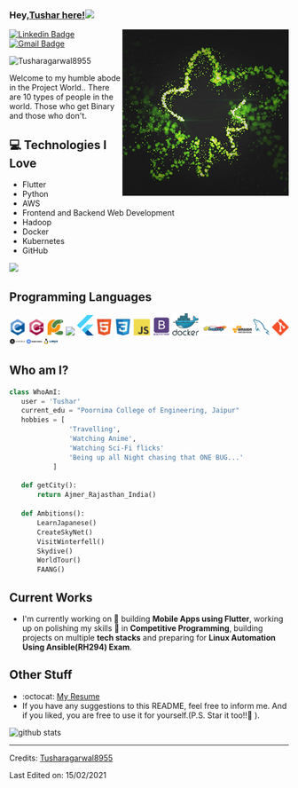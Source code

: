 


### Hey,[Tushar here!](https://tusharedu-awesome.netlify.app/)<img src="https://media.giphy.com/media/hvRJCLFzcasrR4ia7z/giphy.gif" width="25px">


<img src = 'https://github.com/Tusharagarwal8955/Tusharagarwal8955/blob/main/assets/images/giphy.gif' alt = 'Awesome Design' align='right'/>

[![Linkedin Badge](https://img.shields.io/badge/-tushar-blue?style=flat-square&logo=Linkedin&logoColor=white&link=https://www.linkedin.com/in/tusharagarwal233/)](https://www.linkedin.com/in/haany-ali) [![Gmail Badge](https://img.shields.io/badge/-agrawal.edu800@gmail.com-c14438?style=flat-square&logo=Gmail&logoColor=white&link=mailto:agrawal.edu80004@gmail.com)](mailto:asterp04@gmail.com)

<p align="left"> <img src="https://komarev.com/ghpvc/?username=Tusharagarwal8955" alt="Tusharagarwal8955" /> </p>

Welcome to my humble abode in the Project World.. There are 10 types of people in the world. Those who get Binary and those who don't.

## :computer: Technologies I Love
* Flutter
* Python
* AWS
* Frontend and Backend Web Development
* Hadoop
* Docker
* Kubernetes
* GitHub

<img src = "https://github-readme-stats.vercel.app/api/top-langs/?username=Tusharagarwal8955&layout=compact">

## Programming Languages
<img src = 'https://github.com/Tusharagarwal8955/Tusharagarwal8955/blob/main/assets/images/c-original.svg' width='30'/> <img src = 'https://github.com/Tusharagarwal8955/Tusharagarwal8955/blob/main/assets/images/cpp.svg' width='30'/> <img src = 'https://github.com/Tusharagarwal8955/Tusharagarwal8955/blob/main/assets/images/pycharm.svg' width='30'/> <img src = 'hhttps://github.com/Tusharagarwal8955/Tusharagarwal8955/blob/main/assets/images/python2.png' height='30'/> <img src = 'https://github.com/Tusharagarwal8955/Tusharagarwal8955/blob/main/assets/images/flutter-logo.svg' width='30'/> <img src = 'https://github.com/Tusharagarwal8955/Tusharagarwal8955/blob/main/assets/images/html.svg' width='30'/> <img src = 'https://github.com/Tusharagarwal8955/Tusharagarwal8955/blob/main/assets/images/css.svg' width='30'/> <img src = 'https://github.com/Tusharagarwal8955/Tusharagarwal8955/blob/main/assets/images/js.svg' width='30'/> <img src = 'https://github.com/Tusharagarwal8955/Tusharagarwal8955/blob/main/assets/images/bootstrap.svg' width='33'/> <img src = 'https://github.com/Tusharagarwal8955/Tusharagarwal8955/blob/main/assets/images/docker.svg' height='40'/> <img src = 'https://github.com/Tusharagarwal8955/Tusharagarwal8955/blob/main/assets/images/hadoop.svg' width='50'/> <img src = 'https://github.com/Tusharagarwal8955/Tusharagarwal8955/blob/main/assets/images/aws.svg' width='40'/><img src = 'https://github.com/Tusharagarwal8955/Tusharagarwal8955/blob/main/assets/images/sql.svg' width='30'/> <img src = 'https://github.com/Tusharagarwal8955/Tusharagarwal8955/blob/main/assets/images/git.svg' width='30'/><img src = 'https://github.com/Tusharagarwal8955/Tusharagarwal8955/blob/main/assets/images/ansible.svg' width='30'/><img src = 'https://github.com/Tusharagarwal8955/Tusharagarwal8955/blob/main/assets/images/kubernetes.svg' width='30'/><img src = 'https://github.com/Tusharagarwal8955/Tusharagarwal8955/blob/main/assets/images/linux.svg' width='30'/>
 
 ## Who am I?
 ```python
 class WhoAmI:
 	user = 'Tushar'
	current_edu = "Poornima College of Engineering, Jaipur"
	hobbies = [
				'Travelling',
				'Watching Anime',
				'Watching Sci-Fi flicks'
				'Being up all Night chasing that ONE BUG...'
			]
	
	def getCity():
		return Ajmer_Rajasthan_India()
	
	def Ambitions():
		LearnJapanese()
		CreateSkyNet()
		VisitWinterfell()
		Skydive()
		WorldTour()
		FAANG()
 ```
 
## Current Works
 * I'm currently working on 🔭 building **Mobile Apps using Flutter**, working up on polishing my skills 🌱 in **Competitive Programming**, building projects on multiple **tech stacks** and preparing for **Linux Automation Using Ansible(RH294) Exam**.
 
## Other Stuff
  - :octocat: [My Resume](https://drive.google.com/file/d/1loibAtq2-TOQaYXxh4Z1mfomYBKdADkg/view?usp=sharing)
  - If you have any suggestions to this README, feel free to inform me. And if you liked, you are free to use it for yourself.(P.S. Star it too!!:grimacing: ).

![github stats](https://github-readme-stats.vercel.app/api?username=Tusharagarwal8955&show_icons=true&hide=[%22issues%22])
 
 -------
Credits: [Tusharagarwal8955](https://github.com/Tusharagarwal8955)

Last Edited on: 15/02/2021
